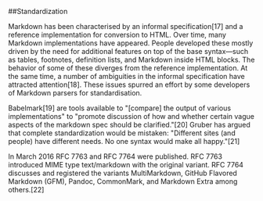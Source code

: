 ##Standardization

Markdown has been characterised by an informal specification[17] and a reference implementation for conversion to HTML. Over time, many Markdown implementations have appeared. People developed these mostly driven by the need for additional features on top of the base syntax—such as tables, footnotes, definition lists, and Markdown inside HTML blocks. The behavior of some of these diverges from the reference implementation. At the same time, a number of ambiguities in the informal specification have attracted attention[18]. These issues spurred an effort by some developers of Markdown parsers for standardisation.

Babelmark[19] are tools available to "[compare] the output of various implementations" to "promote discussion of how and whether certain vague aspects of the markdown spec should be clarified."[20] Gruber has argued that complete standardization would be mistaken: "Different sites (and people) have different needs. No one syntax would make all happy."[21]

In March 2016 RFC 7763 and RFC 7764 were published. RFC 7763 introduced MIME type text/markdown with the original variant. RFC 7764 discusses and registered the variants MultiMarkdown, GitHub Flavored Markdown (GFM), Pandoc, CommonMark, and Markdown Extra among others.[22] 